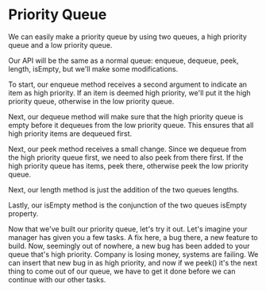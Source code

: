 # Priority Queue

We can easily make a priority queue by using two queues, a high priority queue and a low priority queue.

Our API will be the same as a normal queue: enqueue, dequeue, peek, length, isEmpty, but we'll make some modifications.

To start, our enqueue method receives a second argument to indicate an item as high priority. If an item is deemed high priority, we'll put it the high priority queue, otherwise in the low priority queue.

Next, our dequeue method will make sure that the high priority queue is empty before it dequeues from the low priority queue. This ensures that all high priority items are dequeued first.

Next, our peek method receives a small change. Since we dequeue from the high priority queue first, we need to also peek from there first. If the high priority queue has items, peek there, otherwise peek the low priority queue.

Next, our length method is just the addition of the two queues lengths.

Lastly, our isEmpty method is the conjunction of the two queues isEmpty property.

Now that we've built our priority queue, let's try it out. Let's imagine your manager has given you a few tasks. A fix here, a bug there, a new feature to build. Now, seemingly out of nowhere, a new bug has been added to your queue that's high priority. Company is losing money, systems are failing. We can insert that new bug in as high priority, and now if we peek() it's the next thing to come out of our queue, we have to get it done before we can continue with our other tasks.
